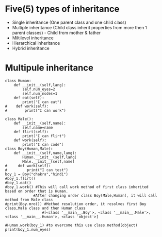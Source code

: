 # Five(5) types of inheritance
- Single inheritance (One parent class and one child class)
- Multiple inheritance (Child class inherit properties from more then 1 parent classes) - Child from mother & father
- Miltilevel inheritance
- Hierarchical inheritance
- Hybrid inheritance

# Multipule inheritance
```
class Human:
    def __init__(self,lang):
        self.num_eyes=2
        self.num_nodes=1
    def eat(self):
        print("I can eat")
#    def work(self):
#        print("I can work")

class Male():
    def __init__(self,name):
        self.name=name
    def flirt(self):
        print("I can flirt")
    def work(self):
        print("I can code")
class Boy(Human,Male):
    def __init__(self,name,lang):
        Human.__init__(self,lang)
        Male.__init__(self,name)
#     def work(self):
#         print("I can test")
boy_1 = Boy("chakra","hindi")
#boy_1.flirt()
#boy_1.eat()
#boy_1.work() #This will call work method of first class inherited based on order that is Human.
             #After changing order class Boy(Male,Human), it will call method from Male class
#print(Boy.mro()) #Method resolution order, it resolves first Boy class,Male class and then Human class
                 #[<class '__main__.Boy'>, <class '__main__.Male'>, <class '__main__.Human'>, <class 'object'>]

#Human.work(boy_1) #to overcome this use class.method(object)
print(boy_1.num_eyes)
```

